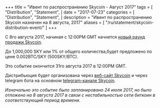 +++
title = "Ивент по распространению Skycoin - Август 2017"
tags = [
    "Distribution",
    "Statement",
]
date = "2017-07-23"
categories = [
    "Distribution",
    "Statement",
]
description = "Ивент по распространению Skycoin назначен на 8 августа, 2017"
aliases = [
	"/ru/statement/skycoin-distribution-event/"
]
+++

C 8го августа 2017, начиная c 12:00PM GMT начнется [новый раунд продажи Skycoin](https://www.skycoin.net/distribution/).

До 1,000,000 SKY или 1% от общего количества,будет предложено по цене 0.002BTC/SKY (500SKY/BTC).

Это событие окончится 31го августа 2017 в 12:00PM GMT.

Дистрибьюция будет организована через [веб-сайт Skycoin](https://www.skycoin.net/) и через telegram бота на основном [telegram-канале Skycoin](https://t.me/Skycoin).

*Изначально это событие было запланировано 24 июля 2017, но было отложено на 8 августа 2017 в связи с нестабильностью сети биткоин в соответствующий период времени.*

